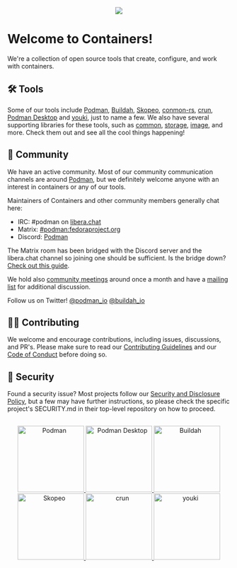 <a href="Containers"><p align="center">
<img src="https://github.com/containers/common/blob/main/logos/containers-full-horiz.png"/>
</p></a>

# Welcome to Containers! 
We're a collection of open source tools that create, configure, and work with containers.

## 🛠️ Tools
Some of our tools include [Podman](https://github.com/containers/podman), [Buildah](https://github.com/containers/buildah), [Skopeo](https://github.com/containers/skopeo), [conmon-rs](https://github.com/containers/conmon-rs), [crun](https://github.com/containers/crun), [Podman Desktop](https://github.com/containers/podman-desktop) and [youki](https://github.com/containers/youki), just to name a few. We also have several supporting libraries for these tools, such as [common](https://github.com/containers/common), [storage](https://github.com/containers/storage), [image](https://github.com/containers/image), and more. Check them out and see all the cool things happening!

## 🤝 Community
We have an active community. Most of our community communication channels are around [Podman](https://github.com/containers/podman), but we definitely welcome anyone with an interest in containers or any of our tools.

Maintainers of Containers and other community members generally chat here:
- IRC: #podman on [libera.chat](https://libera.chat/)
- Matrix: [#podman:fedoraproject.org](https://matrix.to/#/#podman:fedoraproject.org)
- Discord: [Podman](https://discord.com/invite/x5GzFF6QH4)

The Matrix room has been bridged with the Discord server and the libera.chat channel so joining one should be sufficient. Is the bridge down? [Check out this guide](https://github.com/containers/podman-desktop/wiki/Matrix-and-Discord-bridge-care-and-feeding).

We hold also [community meetings](https://podman.io/community/#community-meetings) around once a month and have a [mailing list](https://podman.io/community/#mailing-list) for additional discussion.

Follow us on Twitter! [@podman_io](https://twitter.com/podman_io) [@buildah_io](https://twitter.com/buildah_io)

## 👩‍💻 Contributing
We welcome and encourage contributions, including issues, discussions, and PR's. Please make sure to read our [Contributing Guidelines](https://github.com/containers/common/blob/main/CONTRIBUTING.md) and our [Code of Conduct](https://github.com/containers/common/blob/main/CODE-OF-CONDUCT.md) before doing so.

## 🔐 Security
Found a security issue? Most projects follow our [Security and Disclosure Policy](https://github.com/containers/common/blob/main/SECURITY.md), but a few may have further instructions, so please check the specific project's SECURITY.md in their top-level repository on how to proceed.

##
<p align="center">
   <a href="https://github.com/containers/podman">
    <img src="https://github.com/containers/common/blob/main/logos/logo_circle_podman.png" alt="Podman" width="150px"/>
  </a>
  <a href="https://github.com/containers/podman-desktop">
    <img src="https://github.com/containers/common/blob/main/logos/logo_circle_podmandesktop.png" alt="Podman Desktop" width="150px"/>
  </a>
  <a href="https://github.com/containers/buildah">
    <img src="https://github.com/containers/common/blob/main/logos/logo_circle_buildah.png" alt="Buildah" width="150px"/>
  </a>
  <a href="https://github.com/containers/skopeo">
    <img src="https://github.com/containers/common/blob/main/logos/logo_circle_skopeo.png" alt="Skopeo" width="150px"/>
  </a>
  <a href="https://github.com/containers/crun">
    <img src="https://github.com/containers/common/blob/main/logos/logo_circle_crun.png" alt="crun" width="150px"/>
  </a>
  <a href="https://github.com/containers/youki">
    <img src="https://github.com/containers/common/blob/main/logos/logo_circle_youki.png" alt="youki" width="150px"/>
  </a>
</p>
